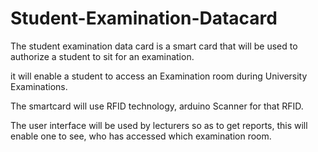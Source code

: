 # Student-Examination-Datacard

The student examination data card is a smart card that will be used to authorize a student to sit for an examination. 

it will enable a student to access an Examination room during University Examinations. 

The smartcard will use RFID technology, arduino Scanner for that RFID. 

The user interface will be used by lecturers so as to get reports, this will enable one to see, who has accessed which examination room.
